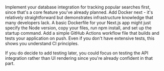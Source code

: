 

Implement your database integration for tracking popular searches first, since that's a core feature you've already planned.
Add Docker next - it's relatively straightforward but demonstrates infrastructure knowledge that many developers lack. A basic Dockerfile for your Next.js app might just specify the Node version, copy your files, run npm install, and set up the startup command.
Add a simple GitHub Actions workflow file that builds and tests your application on push. Even if you don't have extensive tests, this shows you understand CI principles.

If you do decide to add testing later, you could focus on testing the API integration rather than UI rendering since you're already confident in that part.
